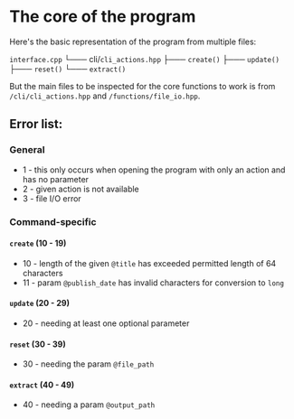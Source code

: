 # The core of the program

Here's the basic representation of the program from multiple files:

`interface.cpp`
    └─── cli/`cli_actions.hpp`
        ├─── `create()`
        ├─── `update()`
        ├─── `reset()`
        └─── `extract()`

But the main files to be inspected for the core functions to work is from `/cli/cli_actions.hpp` and `/functions/file_io.hpp`.

## Error list:
### General
- 1 - this only occurs when opening the program with only an action and has no parameter
- 2 - given action is not available
- 3 - file I/O error

### Command-specific
#### `create` (10 - 19) 
- 10 - length of the given `@title` has exceeded permitted length of 64 characters
- 11 - param `@publish_date` has invalid characters for conversion to `long`

#### `update` (20 - 29)
- 20 - needing at least one optional parameter

#### `reset` (30 - 39)
- 30 - needing the param `@file_path`

#### `extract` (40 - 49)
- 40 - needing a param `@output_path`
